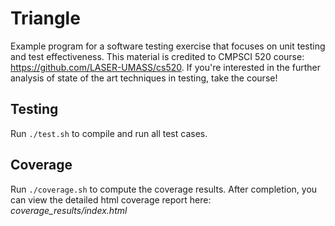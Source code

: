 # Triangle
Example program for a software testing exercise that focuses on unit testing and
test effectiveness. This material is credited to CMPSCI 520 course: https://github.com/LASER-UMASS/cs520.
If you're interested in the further analysis of state of the art techniques in testing, take the course!

Testing
-------
Run `./test.sh` to compile and run all test cases.

Coverage
--------
Run `./coverage.sh` to compute the coverage results.
After completion, you can view the detailed html coverage report here:
*coverage_results/index.html*

